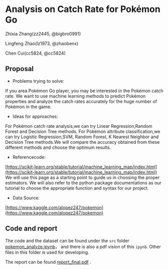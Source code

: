 # Analysis on Catch Rate for Pokémon Go

Zhixia Zhang(zz2445, @bigbro0991) 

Lingfeng Zhao(lz1973, @zhaobenx) 

Chen Cui(cc5824, @cc5824)

## Proposal

* Problems trying to solve:

If you area Pokémon Go player, you may be interested in the Pokémon catch rate. We want to use machine learning methods to predict Pokémon properties and analyze the catch rates accurately for the huge number of Pokémon in the game. 

* Ideas for approaches: 


For Pokémon catch rate analysis,we can try Linear Regression,Random Forest and Decision Tree methods. For Pokémon attribute classification,we can try Logistic Regression,SVM, Random Forest, K Nearest Neighbor and Decision Tree methods.We will compare the accuracy obtained from these different methods and choose the optimum results. 

* Referencecode: 

[https://scikit-learn.org/stable/tutorial/machine_learning_map/index.html](https://scikit-learn.org/stable/tutorial/machine_learning_map/index.html) We will use this page as a  starting point to guide us in choosing the proper estimators. We will also refer to the python package documentations as our tutorial to choose the appropriate function and syntax for our project. 

* Data Source:

[https://www.kaggle.com/alopez247/pokemon](https://www.kaggle.com/alopez247/pokemon)

## Code and report

The code and the dataset can be found under the `src` folder [pokemon_analyze.ipynb](./src/pokemon_analyze.ipynb)， and there is also a pdf vision of this `ipynb`. Other files in this folder is used for developing.

The report can be found  [report_final.pdf](.report_final.pdf) .

